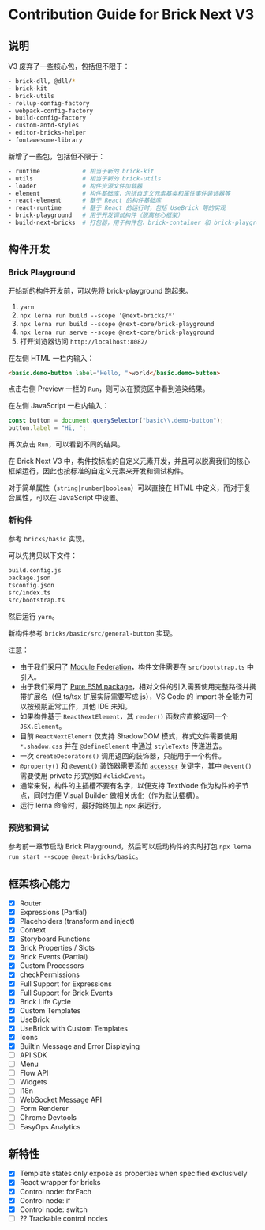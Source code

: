 # Contribution Guide for Brick Next V3

## 说明

V3 废弃了一些核心包，包括但不限于：

```bash
- brick-dll, @dll/*
- brick-kit
- brick-utils
- rollup-config-factory
- webpack-config-factory
- build-config-factory
- custom-antd-styles
- editor-bricks-helper
- fontawesome-library
```

新增了一些包，包括但不限于：

```bash
- runtime            # 相当于新的 brick-kit
- utils              # 相当于新的 brick-utils
- loader             # 构件资源文件加载器
- element            # 构件基础库，包括自定义元素基类和属性事件装饰器等
- react-element      # 基于 React 的构件基础库
- react-runtime      # 基于 React 的运行时，包括 UseBrick 等的实现
- brick-playground   # 用于开发调试构件（脱离核心框架）
- build-next-bricks  # 打包器，用于构件包、brick-container 和 brick-playground
```

## 构件开发

### Brick Playground

开始新的构件开发前，可以先将 brick-playground 跑起来。

1. `yarn`
2. `npx lerna run build --scope '@next-bricks/*'`
3. `npx lerna run build --scope @next-core/brick-playground`
4. `npx lerna run serve --scope @next-core/brick-playground`
5. 打开浏览器访问 `http://localhost:8082/`

在左侧 HTML 一栏内输入：

```html
<basic.demo-button label="Hello, ">world</basic.demo-button>
```

点击右侧 Preview 一栏的 `Run`，则可以在预览区中看到渲染结果。

在左侧 JavaScript 一栏内输入：

```javascript
const button = document.querySelector("basic\\.demo-button");
button.label = "Hi, ";
```

再次点击 `Run`，可以看到不同的结果。

在 Brick Next V3 中，构件按标准的自定义元素开发，并且可以脱离我们的核心框架运行，因此也按标准的自定义元素来开发和调试构件。

对于简单属性（`string|number|boolean`）可以直接在 HTML 中定义，而对于复合属性，可以在 JavaScript 中设置。

### 新构件

参考 `bricks/basic` 实现。

可以先拷贝以下文件：

```bash
build.config.js
package.json
tsconfig.json
src/index.ts
src/bootstrap.ts
```

然后运行 `yarn`。

新构件参考 `bricks/basic/src/general-button` 实现。

注意：

- 由于我们采用了 [Module Federation](https://webpack.js.org/concepts/module-federation/)，构件文件需要在 `src/bootstrap.ts` 中引入。
- 由于我们采用了 [Pure ESM package](https://gist.github.com/sindresorhus/a39789f98801d908bbc7ff3ecc99d99c)，相对文件的引入需要使用完整路径并携带扩展名（但 ts/tsx 扩展实际需要写成 js），VS Code 的 import 补全能力可以按预期正常工作，其他 IDE 未知。
- 如果构件基于 `ReactNextElement`，其 `render()` 函数应直接返回一个 `JSX.Element`。
- 目前 `ReactNextElement` 仅支持 ShadowDOM 模式，样式文件需要使用 `*.shadow.css` 并在 `@defineElement` 中通过 `styleTexts` 传递进去。
- 一次 `createDecorators()` 调用返回的装饰器，只能用于一个构件。
- `@property()` 和 `@event()` 装饰器需要添加 [`accessor`](https://www.typescriptlang.org/docs/handbook/release-notes/typescript-4-9.html#a-nameauto-accessors-in-classes-auto-accessors-in-classes) 关键字，其中 `@event()` 需要使用 private 形式例如 `#clickEvent`。
- 通常来说，构件的主插槽不要有名字，以便支持 TextNode 作为构件的子节点，同时方便 Visual Builder 做相关优化（作为默认插槽）。
- 运行 lerna 命令时，最好始终加上 `npx` 来运行。

### 预览和调试

参考前一章节启动 Brick Playground，然后可以启动构件的实时打包 `npx lerna run start --scope @next-bricks/basic`。

## 框架核心能力

- [x] Router
- [x] Expressions (Partial)
- [x] Placeholders (transform and inject)
- [x] Context
- [x] Storyboard Functions
- [x] Brick Properties / Slots
- [x] Brick Events (Partial)
- [x] Custom Processors
- [x] checkPermissions
- [x] Full Support for Expressions
- [x] Full Support for Brick Events
- [x] Brick Life Cycle
- [x] Custom Templates
- [x] UseBrick
- [x] UseBrick with Custom Templates
- [x] Icons
- [x] Builtin Message and Error Displaying
- [ ] API SDK
- [ ] Menu
- [ ] Flow API
- [ ] Widgets
- [ ] I18n
- [ ] WebSocket Message API
- [ ] Form Renderer
- [ ] Chrome Devtools
- [ ] EasyOps Analytics

## 新特性

- [x] Template states only expose as properties when specified exclusively
- [x] React wrapper for bricks
- [x] Control node: forEach
- [x] Control node: if
- [x] Control node: switch
- [ ] ?? Trackable control nodes
